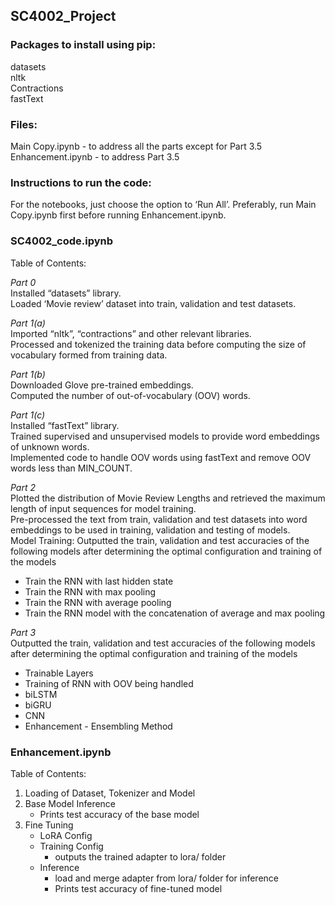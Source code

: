 ## SC4002_Project

### Packages to install using pip:
datasets\
nltk\
Contractions\
fastText

### Files:
Main Copy.ipynb - to address all the parts except for Part 3.5\
Enhancement.ipynb - to address Part 3.5

### Instructions to run the code:
For the notebooks, just choose the option to ‘Run All’. Preferably, run Main Copy.ipynb first before running Enhancement.ipynb.

### SC4002_code.ipynb
Table of Contents: 

*Part 0*\
Installed “datasets” library.\
Loaded ‘Movie review’ dataset into train, validation and test datasets.

*Part 1(a)*\
Imported “nltk”, “contractions” and other relevant libraries.\
Processed and tokenized the training data before computing the size of vocabulary formed from training data.

*Part 1(b)*\
Downloaded Glove pre-trained embeddings.\
Computed the number of out-of-vocabulary (OOV) words.

*Part 1(c)*\
Installed “fastText” library.\
Trained supervised and unsupervised models to provide word embeddings of unknown words. \
Implemented code to handle OOV words using fastText and remove OOV words less than MIN_COUNT.

*Part 2*\
Plotted the distribution of Movie Review Lengths and retrieved the maximum length of input sequences for model training.\
Pre-processed the text from train, validation and test datasets into word embeddings to be used in training, validation and testing of models.\
Model Training:
Outputted the train, validation and test accuracies of the following models after determining the optimal configuration and training of the models
- Train the RNN with last hidden state
- Train the RNN with max pooling
- Train the RNN with average pooling
- Train the RNN model with the concatenation of average and max pooling

*Part 3*\
Outputted the train, validation and test accuracies of the following models after determining the optimal configuration and training of the models
- Trainable Layers
- Training of RNN with OOV being handled
- biLSTM
-  biGRU
-  CNN
-  Enhancement - Ensembling Method


### Enhancement.ipynb
Table of Contents:
1. Loading of Dataset, Tokenizer and Model
2. Base Model Inference
	- Prints test accuracy of the base model
3. Fine Tuning
	- LoRA Config
	- Training Config
	 	- outputs the trained adapter to lora/ folder
	- Inference
		- load and merge adapter from lora/ folder for inference
		- Prints test accuracy of fine-tuned model
